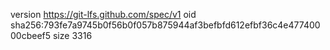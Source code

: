 version https://git-lfs.github.com/spec/v1
oid sha256:793fe7a9745b0f56b0f057b875944af3befbfd612efbf36c4e47740000cbeef5
size 3316
